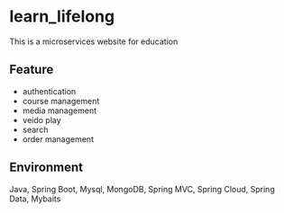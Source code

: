 # learn_lifelong
This is a microservices website for education

## Feature
- authentication
- course management
- media management
- veido play
- search
- order management

## Environment
Java, Spring Boot, Mysql, MongoDB, Spring MVC, Spring Cloud, Spring Data, Mybaits
